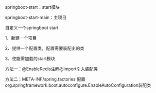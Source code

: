 springboot-start：start模块

springboot-start-main：主项目

自定义一个springboot start

1、新建一个项目

2、提供一个配置类，配置需要装配出的类

3、使能需加载的start模块

  方法一：@EnableRedis注解@Import引入装配类
  
  方法二：META-INF/spring.factories 配置org.springframework.boot.autoconfigure.EnableAutoConfiguration装配类

